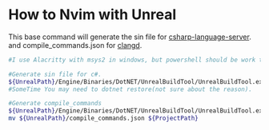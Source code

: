 # How to Nvim with Unreal
This base command will generate the sin file for [csharp-language-server](https://github.com/razzmatazz/csharp-language-server).
and compile_commands.json for [clangd](https://clangd.llvm.org).


``` sh
#I use Alacritty with msys2 in windows, but powershell should be work too!

#Generate sin file for c#.
${UnrealPath}/Engine/Binaries/DotNET/UnrealBuildTool/UnrealBuildTool.exe -ProjectFiles Development Win64 ${UnrealUprojectPath} -waitmutex -NoHotReload
#SomeTime You may need to dotnet restore(not sure about the reason).

#Generate compile_commands
${UnrealPath}/Engine/Binaries/DotNET/UnrealBuildTool/UnrealBuildTool.exe -GenerateClangDatabase Development Win64 ${UnrealUprojectPath} -waitmutex -NoHotReload 
mv ${UnrealPath}/compile_commands.json ${ProjectPath} 
```
